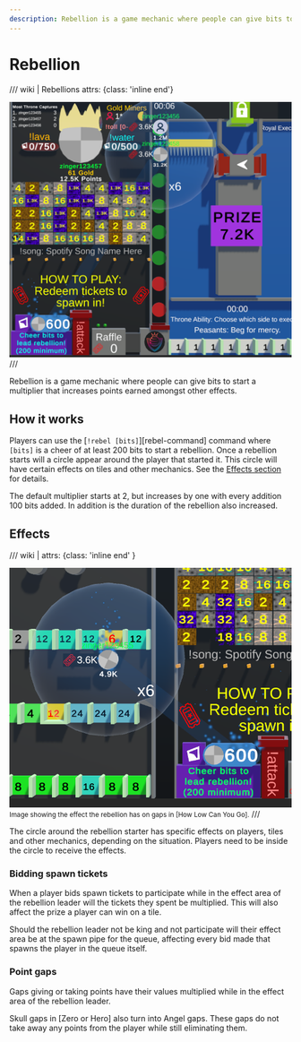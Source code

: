 ```yaml
---
description: Rebellion is a game mechanic where people can give bits to start a multiplier that increases points earned amongst other effects.
---
```


# Rebellion

/// wiki | Rebellions
    attrs: {class: 'inline end'}

![rebellion](../assets/images/rebellion.png)
///

Rebellion is a game mechanic where people can give bits to start a multiplier that increases points earned amongst other effects.

## How it works

Players can use the [`!rebel [bits]`][rebel-command] command where `[bits]` is a cheer of at least 200 bits to start a rebellion. Once a rebellion starts will a circle appear around the player that started it. This circle will have certain effects on tiles and other mechanics. See the [Effects section](#effects) for details.

The default multiplier starts at 2, but increases by one with every addition 100 bits added. In addition is the duration of the rebellion also increased.

## Effects

/// wiki | 
    attrs: {class: 'inline end' }

![rebellion-effect](../assets/images/rebellion-effect.png)  
<small>Image showing the effect the rebellion has on gaps in [How Low Can You Go].</small>
///

The circle around the rebellion starter has specific effects on players, tiles and other mechanics, depending on the situation. Players need to be inside the circle to receive the effects.

### Bidding spawn tickets

When a player bids spawn tickets to participate while in the effect area of the rebellion leader will the tickets they spent be multiplied. This will also affect the prize a player can win on a tile.

Should the rebellion leader not be king and not participate will their effect area be at the spawn pipe for the queue, affecting every bid made that spawns the player in the queue itself.

### Point gaps

Gaps giving or taking points have their values multiplied while in the effect area of the rebellion leader.

Skull gaps in [Zero or Hero] also turn into Angel gaps. These gaps do not take away any points from the player while still eliminating them.